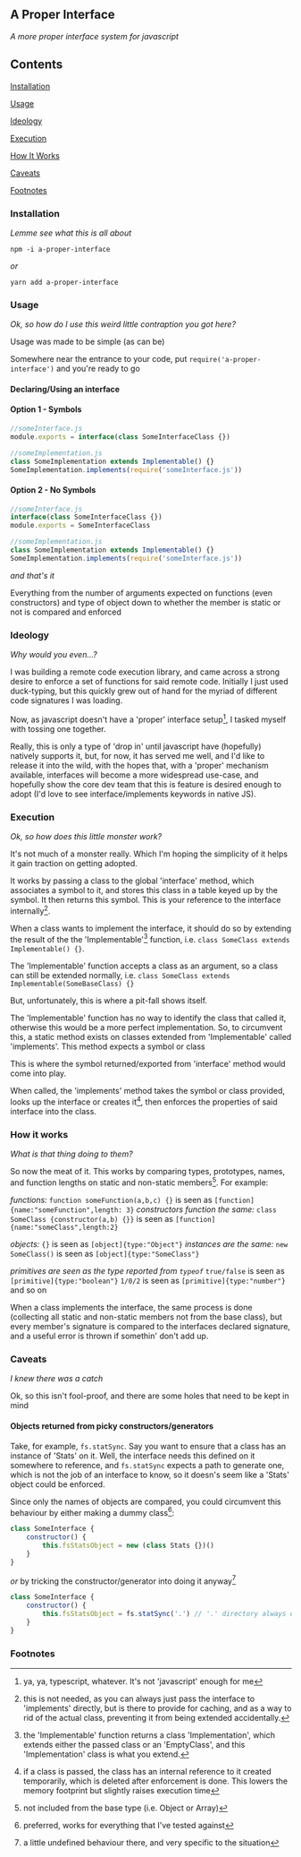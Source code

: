 
## A Proper Interface
*A more proper interface system for javascript*



## Contents 

[Installation](#installation)

[Usage](#usage)

[Ideology](#ideology)

[Execution](#execution)

[How It Works](#how-it-works)

[Caveats](#caveats)

[Footnotes](#footnotes)



### Installation
*Lemme see what this is all about*

`npm -i a-proper-interface`

*or*

`yarn add a-proper-interface` 



### Usage
*Ok, so how do I use this weird little contraption you got here?*

Usage was made to be simple (as can be)

Somewhere near the entrance to your code, put `require('a-proper-interface')` and you're ready to go

#### Declaring/Using an interface

#### Option 1 - Symbols

```javascript
//someInterface.js
module.exports = interface(class SomeInterfaceClass {})

//someImplementation.js
class SomeImplementation extends Implementable() {}
SomeImplementation.implements(require('someInterface.js'))
```

#### Option 2 - No Symbols

```javascript
//someInterface.js
interface(class SomeInterfaceClass {})
module.exports = SomeInterfaceClass

//someImplementation.js
class SomeImplementation extends Implementable() {}
SomeImplementation.implements(require('someInterface.js'))
```

*and that's it*

Everything from the number of arguments expected on functions (even constructors) and type of object down to whether the member is static or not is compared and enforced 


### Ideology
*Why would you even...?*

I was building a remote code execution library, and came across a strong desire to enforce a set of functions for said remote code. Initially I just used duck-typing, but this quickly grew out of hand for the myriad of different code signatures I was loading. 

Now, as javascript doesn't have a 'proper' interface setup[^1], I tasked myself with tossing one together.

Really, this is only a type of 'drop in' until javascript have (hopefully) natively supports it, but, for now, it has served me well, and I'd like to release it into the wild, with the hopes that, with a 'proper' mechanism available, interfaces will become a more widespread use-case, and hopefully show the core dev team that this is feature is desired enough to adopt (I'd love to see interface/implements keywords in native JS).


### Execution
*Ok, so how does this little monster work?*

It's not much of a monster really. Which I'm hoping the simplicity of it helps it gain traction on getting adopted. 

It works by passing a class to the global 'interface' method, which associates a symbol to it, and stores this class in a table keyed up by the symbol. It then returns this symbol. This is your reference to the interface internally[^2].

When a class wants to implement the interface, it should do so by extending the result of the the 'Implementable'[^3] function, i.e. `class SomeClass extends Implementable() {}`.

The 'Implementable' function accepts a class as an argument, so a class can still be extended normally, i.e. `class SomeClass extends Implementable(SomeBaseClass) {}`

But, unfortunately, this is where a pit-fall shows itself.

The 'Implementable' function has no way to identify the class that called it, otherwise this would be a more perfect implementation. So, to circumvent this, a static method exists on classes extended from 'Implementable' called 'implements'. This method expects a symbol or class

This is where the symbol returned/exported from 'interface' method would come into play. 

When called, the 'implements' method takes the symbol or class provided, looks up the interface or creates it[^4], then enforces the properties of said interface into the class. 

### How it works
*What is that thing doing to them?*

So now the meat of it. This works by comparing types, prototypes, names, and function lengths on static and non-static members[^5].
For example:

*functions:*
	`function someFunction(a,b,c) {}` is seen as `[function]{name:"someFunction",length: 3}`
*constructors function the same:*
	`class SomeClass {constructor(a,b) {}}` is seen as `[function]{name:"someClass",length:2}`

*objects:*
	`{}` is seen as `[object]{type:"Object"}`
*instances are the same:*
	`new SomeClass()` is seen as `[object]{type:"SomeClass"}`

*primitives are seen as the type reported from `typeof`*
	`true/false` is seen as `[primitive]{type:"boolean"}`
	`1/0/2` is seen as `[primitive]{type:"number"}`
	and so on

When a class implements the interface, the same process is done (collecting all static and non-static members not from the base class), but every member's signature is compared to the interfaces declared signature, and a useful error is thrown if somethin' don't add up.

### Caveats
*I knew there was a catch*

Ok, so this isn't fool-proof, and there are some holes that need to be kept in mind

#### Objects returned from picky constructors/generators

Take, for example, `fs.statSync`. Say you want to ensure that a class has an instance of 'Stats' on it. Well, the interface needs this defined on it somewhere to reference, and `fs.statSync` expects a path to generate one, which is not the job of an interface to know, so it doesn's seem like a 'Stats' object could be enforced.

Since only the names of objects are compared, you could circumvent this behaviour by either making a dummy class[^6]:
```javascript
class SomeInterface {
	constructor() {
		this.fsStatsObject = new (class Stats {})()
	}
}
```
*or* by tricking the constructor/generator into doing it anyway[^7]
```javascript
class SomeInterface {
	constructor() {
		this.fsStatsObject = fs.statSync('.') // '.' directory always exists, so this passes
	}
}

```

### Footnotes

[^1]: ya, ya, typescript, whatever. It's not 'javascript' enough for me

[^2]: this is not needed, as you can always just pass the interface to 'implements' directly, but is there to provide for caching, and as a way to rid of the actual class, preventing it from being extended accidentally.

[^3]: the 'Implementable' function returns a class 'Implementation', which extends either the passed class or an 'EmptyClass', and this 'Implementation' class is what you extend.

[^4]: if a class is passed, the class has an internal reference to it created temporarily, which is deleted after enforcement is done. This lowers the memory footprint but slightly raises execution time

[^5]: not included from the base type (i.e. Object or Array)

[^6]: preferred, works for everything that I've tested against

[^7]: a little undefined behaviour there, and very specific to the situation